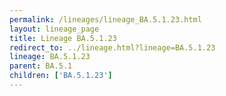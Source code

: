 ```yaml
---
permalink: /lineages/lineage_BA.5.1.23.html
layout: lineage_page
title: Lineage BA.5.1.23
redirect_to: ../lineage.html?lineage=BA.5.1.23
lineage: BA.5.1.23
parent: BA.5.1
children: ['BA.5.1.23']
---
```

